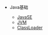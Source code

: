 * Java基础

    * [JavaSE](java/javase.md)
    * [JVM](java/jvm.md)
    * [ClassLoader](java/classloader.md)
